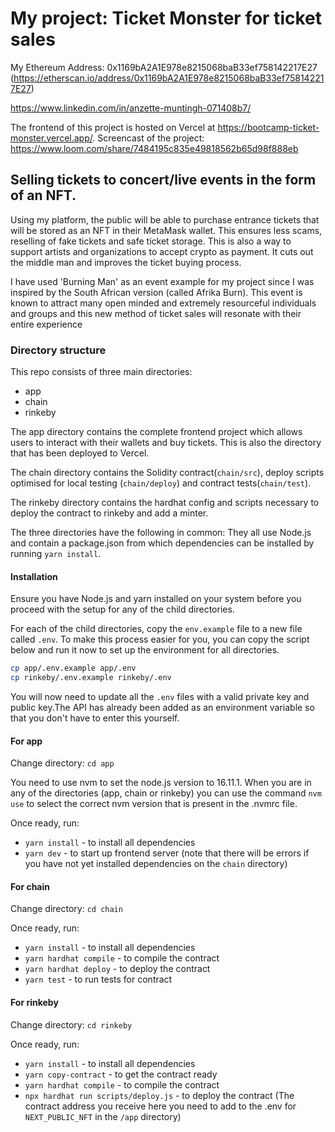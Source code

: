 # My project: Ticket Monster for ticket sales

My Ethereum Address: 
0x1169bA2A1E978e8215068baB33ef758142217E27 
(https://etherscan.io/address/0x1169bA2A1E978e8215068baB33ef758142217E27)

https://www.linkedin.com/in/anzette-muntingh-071408b7/

The frontend of this project is hosted on Vercel at https://bootcamp-ticket-monster.vercel.app/.
Screencast of the project: https://www.loom.com/share/7484195c835e49818562b65d98f888eb

## Selling tickets to concert/live events in the form of an NFT. 

Using my platform, the public will be able to purchase entrance tickets that will be stored as an NFT in their MetaMask wallet. This ensures less scams, reselling of fake tickets and safe ticket storage. This is also a way to support artists and organizations to accept crypto as payment. It cuts out the middle man and improves the ticket buying process. 

I have used 'Burning Man' as an event example for my project since I was inspired by the South African version (called Afrika Burn). This event is known to attract many open minded and extremely resourceful individuals and groups and this new method of ticket sales will resonate with their entire experience

### Directory structure

This repo consists of three main directories:
- app
- chain
- rinkeby

The app directory contains the complete frontend project which allows users to interact with their wallets and buy tickets. This is also the directory that has been deployed to Vercel.

The chain directory contains the Solidity contract(`chain/src`), deploy scripts optimised for local testing (`chain/deploy`) and contract tests(`chain/test`).

The rinkeby directory contains the hardhat config and scripts necessary to deploy the contract to rinkeby and add a minter.

The three directories have the following in common: They all use Node.js and contain a package.json from which dependencies can be installed by running `yarn install`.

#### Installation

Ensure you have Node.js and yarn installed on your system before you proceed with the setup for any of the child directories. 

For each of the child directories, copy the `env.example` file to a new file called `.env`.
To make this process easier for you, you can copy the script below and run it now to set up the environment for all directories.

```bash
cp app/.env.example app/.env
cp rinkeby/.env.example rinkeby/.env
```

You will now need to update all the `.env` files with a valid private key and public key.The API has already been added as an environment variable so that you don't have to enter this yourself. 

#### For app

Change directory: `cd app`

You need to use nvm to set the node.js version to 16.11.1. When you are in any of the directories (app, chain or rinkeby) you can use the command `nvm use` to select the correct nvm version that is present in the .nvmrc file.

Once ready, run:
- `yarn install` - to install all dependencies
- `yarn dev` - to start up frontend server (note that there will be errors if you have not yet installed dependencies on the `chain` directory)

#### For chain

Change directory: `cd chain`

Once ready, run:

- `yarn install` - to install all dependencies
- `yarn hardhat compile` - to compile the contract
- `yarn hardhat deploy` - to deploy the contract
- `yarn test` - to run tests for contract

#### For rinkeby

Change directory: `cd rinkeby`

Once ready, run:

- `yarn install` - to install all dependencies
- `yarn copy-contract` - to get the contract ready
- `yarn hardhat compile` - to compile the contract
- `npx hardhat run scripts/deploy.js` - to deploy the contract (The contract address you receive here you need to add to the .env for `NEXT_PUBLIC_NFT` in the `/app` directory)

